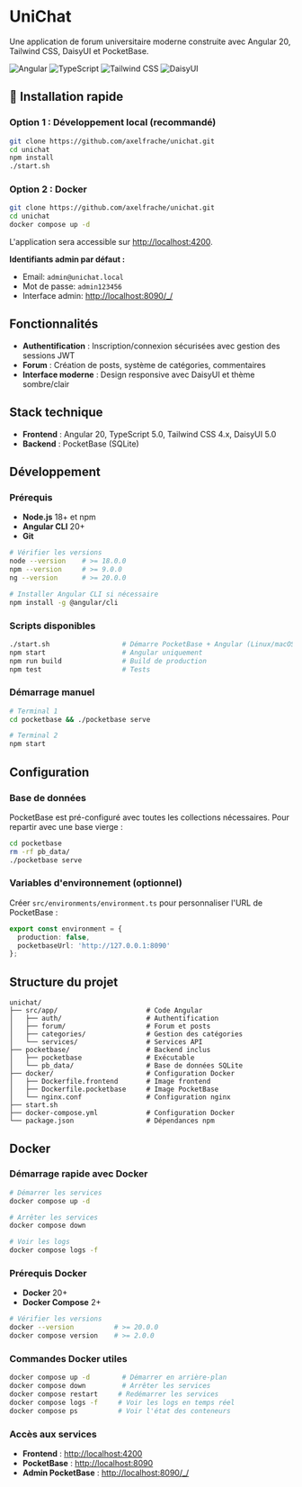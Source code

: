 # UniChat

Une application de forum universitaire moderne construite avec Angular 20, Tailwind CSS, DaisyUI et PocketBase.

![Angular](https://img.shields.io/badge/Angular-20-red?style=flat-square&logo=angular)
![TypeScript](https://img.shields.io/badge/TypeScript-5.0-blue?style=flat-square&logo=typescript)
![Tailwind CSS](https://img.shields.io/badge/Tailwind%20CSS-3.0-cyan?style=flat-square&logo=tailwindcss)
![DaisyUI](https://img.shields.io/badge/DaisyUI-5.0-green?style=flat-square)

## 🚀 Installation rapide

### Option 1 : Développement local (recommandé)
```bash
git clone https://github.com/axelfrache/unichat.git
cd unichat
npm install
./start.sh
```

### Option 2 : Docker
```bash
git clone https://github.com/axelfrache/unichat.git
cd unichat
docker compose up -d
```

L'application sera accessible sur [http://localhost:4200](http://localhost:4200).

**Identifiants admin par défaut :**
- Email: `admin@unichat.local`
- Mot de passe: `admin123456`
- Interface admin: [http://localhost:8090/_/](http://localhost:8090/_/)

## Fonctionnalités

- **Authentification** : Inscription/connexion sécurisées avec gestion des sessions JWT
- **Forum** : Création de posts, système de catégories, commentaires
- **Interface moderne** : Design responsive avec DaisyUI et thème sombre/clair

## Stack technique

- **Frontend** : Angular 20, TypeScript 5.0, Tailwind CSS 4.x, DaisyUI 5.0
- **Backend** : PocketBase (SQLite)

## Développement

### Prérequis
- **Node.js** 18+ et npm
- **Angular CLI** 20+
- **Git**

```bash
# Vérifier les versions
node --version    # >= 18.0.0
npm --version     # >= 9.0.0
ng --version      # >= 20.0.0

# Installer Angular CLI si nécessaire
npm install -g @angular/cli
```

### Scripts disponibles
```bash
./start.sh                  # Démarre PocketBase + Angular (Linux/macOS)
npm start                   # Angular uniquement
npm run build               # Build de production
npm test                    # Tests
```

### Démarrage manuel
```bash
# Terminal 1
cd pocketbase && ./pocketbase serve

# Terminal 2  
npm start
```

## Configuration

### Base de données
PocketBase est pré-configuré avec toutes les collections nécessaires. Pour repartir avec une base vierge :
```bash
cd pocketbase
rm -rf pb_data/
./pocketbase serve
```

### Variables d'environnement (optionnel)
Créer `src/environments/environment.ts` pour personnaliser l'URL de PocketBase :
```typescript
export const environment = {
  production: false,
  pocketbaseUrl: 'http://127.0.0.1:8090'
};
```

## Structure du projet

```
unichat/
├── src/app/                      # Code Angular
│   ├── auth/                     # Authentification
│   ├── forum/                    # Forum et posts
│   ├── categories/               # Gestion des catégories
│   └── services/                 # Services API
├── pocketbase/                   # Backend inclus
│   ├── pocketbase                # Exécutable
│   └── pb_data/                  # Base de données SQLite
├── docker/                       # Configuration Docker
│   ├── Dockerfile.frontend       # Image frontend
│   ├── Dockerfile.pocketbase     # Image PocketBase
│   └── nginx.conf                # Configuration nginx
├── start.sh
├── docker-compose.yml            # Configuration Docker
└── package.json                  # Dépendances npm
```

## Docker

### Démarrage rapide avec Docker

```bash
# Démarrer les services
docker compose up -d

# Arrêter les services
docker compose down

# Voir les logs
docker compose logs -f
```

### Prérequis Docker
- **Docker** 20+ 
- **Docker Compose** 2+

```bash
# Vérifier les versions
docker --version          # >= 20.0.0
docker compose version    # >= 2.0.0
```

### Commandes Docker utiles
```bash
docker compose up -d        # Démarrer en arrière-plan
docker compose down         # Arrêter les services
docker compose restart     # Redémarrer les services
docker compose logs -f     # Voir les logs en temps réel
docker compose ps          # Voir l'état des conteneurs
```

### Accès aux services
- **Frontend** : [http://localhost:4200](http://localhost:4200)
- **PocketBase** : [http://localhost:8090](http://localhost:8090)
- **Admin PocketBase** : [http://localhost:8090/_/](http://localhost:8090/_/)